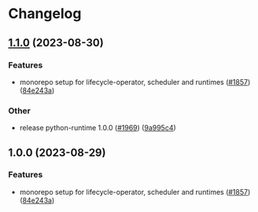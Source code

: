 # Changelog

## [1.1.0](https://github.com/mowies/lifecycle-controller/compare/python-runtime-v1.0.0...python-runtime-v1.1.0) (2023-08-30)


### Features

* monorepo setup for lifecycle-operator, scheduler and runtimes ([#1857](https://github.com/mowies/lifecycle-controller/issues/1857)) ([84e243a](https://github.com/mowies/lifecycle-controller/commit/84e243a213ffba86eddd51ccc4bf4dbd61140069))


### Other

* release python-runtime 1.0.0 ([#1969](https://github.com/mowies/lifecycle-controller/issues/1969)) ([9a995c4](https://github.com/mowies/lifecycle-controller/commit/9a995c447e65a4a96d4d3dca53f40a0c1c383b70))

## 1.0.0 (2023-08-29)


### Features

* monorepo setup for lifecycle-operator, scheduler and runtimes ([#1857](https://github.com/keptn/lifecycle-toolkit/issues/1857)) ([84e243a](https://github.com/keptn/lifecycle-toolkit/commit/84e243a213ffba86eddd51ccc4bf4dbd61140069))
